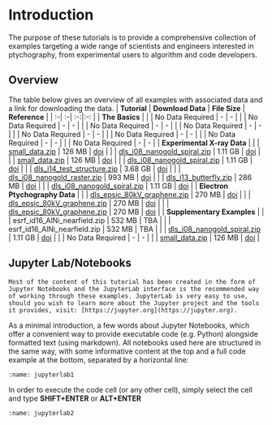 # Introduction

The purpose of these tutorials is to provide a comprehensive collection of examples targeting a wide range of scientists and engineers interested in ptychography, from experimental users to algorithm and code developers.

## Overview

The table below gives an overview of all examples with associated data and a link for downloading the data.
| **Tutorial** | **Download Data** | **File Size** | **Reference** |
| :-| :-| :-:|:-: |
| **The Basics** |
|  [](notebooks/basic_examples/00_the_parameter_tree)         |   No Data Required  | - | - |
|  [](notebooks/basic_examples/01_using_yaml_or_json_config)  |   No Data Required  | - | - |
|  [](notebooks/basic_examples/02_input_output_parameters)    |   No Data Required  | - | - |
|  [](notebooks/basic_examples/03_scan_models)                |   No Data Required  | - | - |
|  [](notebooks/basic_examples/04_choosing_engines)           |   No Data Required  | - | - |
|  [](notebooks/basic_examples/05_projectional_engines)       |   No Data Required  | - | - |
|  [](notebooks/basic_examples/06_stochastic_engines)         |   No Data Required  | - | - |
|  [](notebooks/basic_examples/07_gradient_based_engines)     |   No Data Required  | - | - |
| **Experimental X-ray Data** |
|  [](notebooks/experimental_xray_data/00_data_loading)                 |  [small_data.zip](https://zenodo.org/records/11501765/files/small_data.zip?download=1)     |  126 MB  |  [doi](https://doi.org/10.5281/zenodo.11501765) |
|  [](notebooks/experimental_xray_data/01_working_with_large_data)      |  [dls_i08_nanogold_spiral.zip](https://zenodo.org/records/11501765/files/dls_i08_nanogold_spiral.zip?download=1) |  1.11 GB |  [doi](https://doi.org/10.5281/zenodo.11501765) |
|  [](notebooks/experimental_xray_data/02_fixing_data_issues)           |  [small_data.zip](https://zenodo.org/records/11501765/files/small_data.zip?download=1)     |  126 MB  |  [doi](https://doi.org/10.5281/zenodo.11501765) |
|  [](notebooks/experimental_xray_data/03_partial_coherence)            |  [dls_i08_nanogold_spiral.zip](https://zenodo.org/records/11501765/files/dls_i08_nanogold_spiral.zip?download=1) |  1.11 GB |  [doi](https://doi.org/10.5281/zenodo.11501765) |
|  [](notebooks/experimental_xray_data/04_position_refinement)          |  [dls_i14_test_structure.zip](https://zenodo.org/records/11501765/files/dls_i14_test_structure.zip?download=1)  |  3.68 GB |  [doi](https://doi.org/10.5281/zenodo.11501765) |
|  [](notebooks/experimental_xray_data/05_missing_detector_frames)      |  [dls_i08_nanogold_raster.zip](https://zenodo.org/records/11501765/files/dls_i08_nanogold_raster.zip?download=1) |  993 MB  |  [doi](https://doi.org/10.5281/zenodo.11501765) |
|  [](notebooks/experimental_xray_data/06_testing_different_algorithms) |  [dls_i13_butterfly.zip](https://zenodo.org/records/11501765/files/dls_i13_butterfly.zip?download=1)       |  286 MB  |  [doi](https://doi.org/10.5281/zenodo.11501765) |
|  [](notebooks/experimental_xray_data/07_multi_gpu)                    |  [dls_i08_nanogold_spiral.zip](https://zenodo.org/records/11501765/files/dls_i08_nanogold_spiral.zip?download=1) |  1.11 GB |  [doi](https://doi.org/10.5281/zenodo.11501765) |
| **Electron Ptychography Data** |
|  [](notebooks/ptychography_with_electrons/00_electron_data)                       | [dls_epsic_80kV_graphene.zip](https://zenodo.org/records/11501765/files/dls_epsic_80kV_graphene.zip?download=1)  |  270 MB  |  [doi](https://doi.org/10.5281/zenodo.11501765) |
|  [](notebooks/ptychography_with_electrons/01_chaining_multiple_engines)           | [dls_epsic_80kV_graphene.zip](https://zenodo.org/records/11501765/files/dls_epsic_80kV_graphene.zip?download=1)  |  270 MB  |  [doi](https://doi.org/10.5281/zenodo.11501765) |
|  [](notebooks/ptychography_with_electrons/02_start_from_previous_reconstruction)  | [dls_epsic_80kV_graphene.zip](https://zenodo.org/records/11501765/files/dls_epsic_80kV_graphene.zip?download=1)  |  270 MB  |  [doi](https://doi.org/10.5281/zenodo.11501765) |
| **Supplementary Examples** |
|  [](notebooks/supplementary_examples/00_nearfield_ptychography)  |  esrf_id16_AlNi_nearfield.zip        	|  532 MB  |        TBA       	|
|  [](notebooks/supplementary_examples/01_object_regularisation)   |  esrf_id16_AlNi_nearfield.zip        	|  532 MB  |        TBA       	|
|  [](notebooks/supplementary_examples/02_live_visualisation)      |  [dls_i08_nanogold_spiral.zip](https://zenodo.org/records/11501765/files/dls_i08_nanogold_spiral.zip?download=1)           |  1.11 GB |  [doi](https://doi.org/10.5281/zenodo.11501765) |
|  [](notebooks/supplementary_examples/03_simulating_data)         |  No Data Required                      |  -       | -                                       |
|  [](notebooks/supplementary_examples/04_modified_initial_probe)  |  [small_data.zip](https://zenodo.org/records/11501765/files/small_data.zip?download=1)        |  126 MB  |  [doi](https://doi.org/10.5281/zenodo.11501765) |
 

## Jupyter Lab/Notebooks

```{note}
Most of the content of this tutorial has been created in the form of Jupyter Notebooks and the JupyterLab interface is the recommended way of working through these examples. JupyterLab is very easy to use, should you wish to learn more about the Jupyter project and the tools it provides, visit: [https://jupyter.org](https://jupyter.org).
``````

As a minimal introduction, a few words about Jupyter Notebooks, which offer a convenient way to provide executable code (e.g. Python) alongside formatted text (using markdown). All notebooks used here are structured in the same way, with some informative content at the top and a full code example at the bottom, separated by a horizontal line:

```{figure} ./jupyter_notebook_1.PNG
:name: jupyterlab1
```

In order to execute the code cell (or any other cell), simply select the cell and type **SHIFT+ENTER** or **ALT+ENTER**

```{figure} ./jupyter_notebook_2.PNG
:name: jupyterlab2
```
